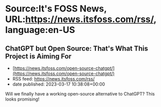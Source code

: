 # Source:It's FOSS News, URL:https://news.itsfoss.com/rss/, language:en-US

## ChatGPT but Open Source: That's What This Project is Aiming For
 - [https://news.itsfoss.com/open-source-chatgpt/](https://news.itsfoss.com/open-source-chatgpt/)
 - RSS feed: https://news.itsfoss.com/rss/
 - date published: 2023-03-17 10:38:08+00:00

Will we finally have a working open-source alternative to ChatGPT? This looks promising!

